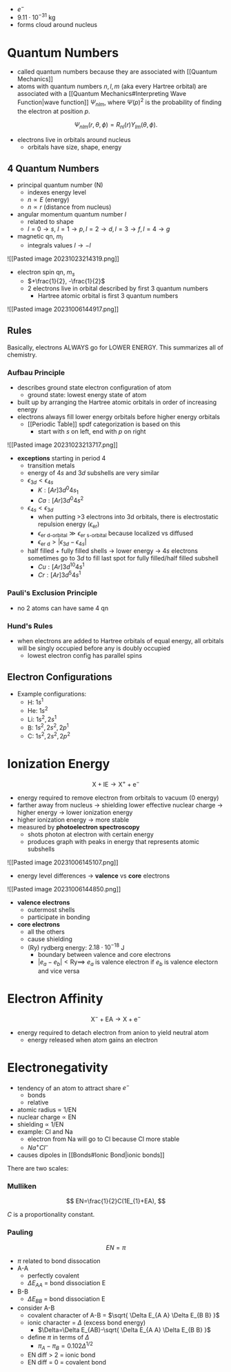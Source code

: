 - $e^{-}$
- $9.11\cdot 10^{-31}\text{ kg}$
- forms cloud around nucleus

# Quantum Numbers

- called quantum numbers because they are associated with [[Quantum Mechanics]]
- atoms with quantum numbers $n,l,m$ (aka every Hartree orbital) are associated with a [[Quantum Mechanics#Interpreting Wave Function|wave function]] $\Psi_{nlm}$, where $\Psi(p)^{2}$ is the probability of finding the electron at position $p$.

$$
\Psi_{nlm}(r,\theta,\phi)=R_{nl}(r)Y_{lm}(\theta,\phi).
$$

- electrons live in orbitals around nucleus
	- orbitals have size, shape, energy

## 4 Quantum Numbers

- principal quantum number (N)
	- indexes energy level
	- $n \propto E$ (energy)
	- $n \propto r$ (distance from nucleus)
- angular momentum quantum number $l$
	- related to shape
	- $l=0 \to s$, $l=1 \to p, l=2\to d, l=3\to f, l=4 \to g$
- magnetic qn, $m_{l}$
	- integrals values $l \to -l$
 
![[Pasted image 20231023214319.png]]

- electron spin qn, $m_{s}$
	- $+\frac{1}{2}, -\frac{1}{2}$
	- 2 electrons live in orbital described by first 3 quantum numbers
		- Hartree atomic orbital is first 3 quantum numbers

![[Pasted image 20231006144917.png]]

## Rules 

Basically, electrons ALWAYS go for LOWER ENERGY. This summarizes all of chemistry.

### Aufbau Principle

- describes ground state electron configuration of atom
	- ground state: lowest energy state of atom
- built up by arranging the Hartree atomic orbitals in order of increasing energy
- electrons always fill lower energy orbitals before higher energy orbitals
	- [[Periodic Table]] spdf categorization is based on this
		- start with $s$ on left, end with $p$ on right

![[Pasted image 20231023213717.png]]

- **exceptions** starting in period 4
	- transition metals
	- energy of $4s$ and $3d$ subshells are very similar
	- $\epsilon_{3d}< \epsilon_{4s}$
		- $K:[Ar]3d^{0}4s_{1}$
		- $Ca:[Ar]3d^{0}4s^{2}$
	- $\epsilon_{4s} < \epsilon_{3d}$
		- when putting >3 electrons into 3d orbitals, there is electrostatic repulsion energy ($\epsilon_{\text{er}}$)
		- $\epsilon_{\text{er d-orbital}} \gg \epsilon_{\text{er s-orbital}}$ because localized vs diffused
		- $\epsilon_{\text{er d}} > |\epsilon_{3d} - \epsilon_{4s}|$
	- half filled + fully filled shells -> lower energy -> $4s$ electrons sometimes go to $3d$ to fill last spot for fully filled/half filled subshell
		- $Cu: [Ar]3d^{10}4s ^{1}$
		- $Cr: [Ar]3d^{5}4s ^{1}$

### Pauli's Exclusion Principle

- no 2 atoms can have same 4 qn

### Hund's Rules

- when electrons are added to Hartree orbitals of equal energy, all orbitals will be singly occupied before any is doubly occupied
	- lowest electron config has parallel spins

## Electron Configurations

- Example configurations:
	- H: $1s ^{1}$
	- He: $1s^{2}$
	- Li: $1s^{2}, 2s ^{1}$
	- B: $1s^{2}, 2s^{2}, 2p^{1}$
	- C: $1s^{2}, 2s^{2}, 2p^{2}$

# Ionization Energy

$$
\text{X} + \text{IE} \to \text{X}^{+} + \text{e}^{-}
$$

- energy required to remove electron from orbitals to vacuum (0 energy)
- farther away from nucleus -> shielding lower effective nuclear charge -> higher energy -> lower ionization energy
- higher ionization energy -> more stable
- measured by **photoelectron spectroscopy**
	- shots photon at electron with certain energy
	- produces graph with peaks in energy that represents atomic subshells
 
![[Pasted image 20231006145107.png]]

- energy level differences $\to$ **valence** vs **core** electrons

![[Pasted image 20231006144850.png]]

- **valence electrons**
	- outermost shells
	- participate in bonding
- **core electrons**
	- all the others
	- cause shielding
	- (Ry) rydberg energy: $2.18\cdot {10}^{-18}$ J
		- boundary between valence and core electrons
		- $|e_{a}-e_{b}| < \text{Ry} \implies$ $e_{a}$ is valence electron if $e_{b}$ is valence electorn and vice versa

# Electron Affinity

$$
\text{X}^{-} + \text{EA} \to \text{X} + \text{e}^{-}
$$

- energy required to detach electron from anion to yield neutral atom
	- energy released when atom gains an electron

# Electronegativity

- tendency of an atom to attract share $e^{-}$
	- bonds
	- relative
- atomic radius $\propto$ 1/EN
- nuclear charge $\propto$ EN
- shielding $\propto$ 1/EN
- example: Cl and Na
	- electron from Na will go to Cl because Cl more stable
	- $Na^{+}Cl^{-}$
- causes dipoles in [[Bonds#Ionic Bond|ionic bonds]]

There are two scales:

### Mulliken

$$
EN=\frac{1}{2}C(1E_{1}+EA),
$$

$C$ is a proportionality constant.

### Pauling

$$
EN=\pi
$$

- $\pi$ related to bond dissocation
- A-A
	- perfectly covalent
	- $\Delta E_{AA}$ = bond dissociation E
- B-B
	- $\Delta E_{BB}$ = bond dissociation E
- consider A-B
	- covalent character of A-B = $\sqrt{ \Delta E_{A A} \Delta E_{B B} }$
	- ionic character = $\Delta$ (excess bond energy)
		- $\Delta=\Delta E_{AB}-\sqrt{ \Delta E_{A A} \Delta E_{B B} }$
	- define $\pi$ in terms of $\Delta$
		- $\pi_{A}-\pi_{B}=0.102\Delta^{1/2}$
	- EN diff > 2 = ionic bond
	- EN diff = 0 = covalent bond